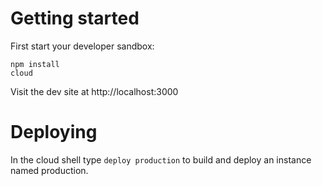 # Getting started

First start your developer sandbox:

```
npm install
cloud
```

Visit the dev site at http://localhost:3000

# Deploying

In the cloud shell type `deploy production` to build and deploy an instance named production.
